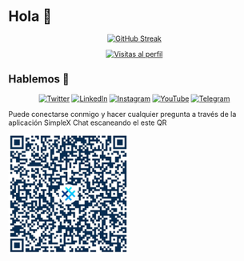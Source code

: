 # Hola 👋

<div align="center">
  
  [![GitHub Streak](https://streak-stats.demolab.com?user=arielhernandezcl&theme=dark&hide_border=true&date_format=j%20M%5B%20Y%5D&mode=weekly&card_width=900&card_height=250)](https://git.io/streak-stats)
  
  [![Visitas al perfil](https://visitcount.itsvg.in/api?id=arielhernandezcl&icon=0&color=0)](https://visitcount.itsvg.in)

</div>

## Hablemos 💬

<p align="center">
  <a href="https://twitter.com/AriHernandezCL" target="_blank"><img src="https://www.svgrepo.com/show/489937/twitter.svg" alt="Twitter" height="30" width="40" /></a>
  <a href="https://www.linkedin.com/in/arielhernandezcl/" target="_blank"><img src="https://www.svgrepo.com/show/452051/linkedin.svg" alt="LinkedIn" height="30" width="40" /></a>
  <a href="https://www.instagram.com/arielhernandezcl/" target="_blank"><img src="https://www.svgrepo.com/show/452229/instagram-1.svg" alt="Instagram" height="30" width="40" /></a>
  <a href="https://www.youtube.com/channel/UCvtm9e0UWIrU5TEyNhBn4UQ" target="_blank"><img src="https://www.svgrepo.com/show/475700/youtube-color.svg" alt="YouTube" height="30" width="40" /></a>
  <a href="https://t.me/arielhernandez" target="_blank"><img src="https://www.svgrepo.com/show/452115/telegram.svg" alt="Telegram" height="30" width="40" /></a>
</p>

Puede conectarse conmigo y hacer cualquier pregunta a través de la aplicación SimpleX Chat escaneando el este QR

<img alt="Connect to me via SimpleX Chat" src="./simplex.jpeg" width="240" />
